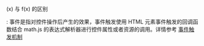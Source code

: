 (x) 与 f(x) 的区别

:   事件是指对控件操作后产生的效果，事件触发使用 HTML 元素事件触发的回调函数结合 math.js 的表达式解析器进行控件属性或者资源的调用。详情参考 [事件触发机制](../../50-app-design/20-events/index.md)